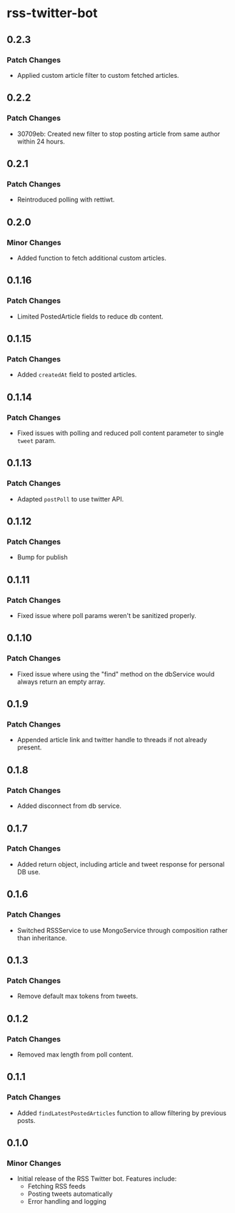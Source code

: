 # rss-twitter-bot

## 0.2.3

### Patch Changes

- Applied custom article filter to custom fetched articles.

## 0.2.2

### Patch Changes

- 30709eb: Created new filter to stop posting article from same author within 24 hours.

## 0.2.1

### Patch Changes

- Reintroduced polling with rettiwt.

## 0.2.0

### Minor Changes

- Added function to fetch additional custom articles.

## 0.1.16

### Patch Changes

- Limited PostedArticle fields to reduce db content.

## 0.1.15

### Patch Changes

- Added `createdAt` field to posted articles.

## 0.1.14

### Patch Changes

- Fixed issues with polling and reduced poll content parameter to single `tweet` param.

## 0.1.13

### Patch Changes

- Adapted `postPoll` to use twitter API.

## 0.1.12

### Patch Changes

- Bump for publish

## 0.1.11

### Patch Changes

- Fixed issue where poll params weren't be sanitized properly.

## 0.1.10

### Patch Changes

- Fixed issue where using the "find" method on the dbService would always return an empty array.

## 0.1.9

### Patch Changes

- Appended article link and twitter handle to threads if not already present.

## 0.1.8

### Patch Changes

- Added disconnect from db service.

## 0.1.7

### Patch Changes

- Added return object, including article and tweet response for personal DB use.

## 0.1.6

### Patch Changes

- Switched RSSService to use MongoService through composition rather than inheritance.

## 0.1.3

### Patch Changes

- Remove default max tokens from tweets.

## 0.1.2

### Patch Changes

- Removed max length from poll content.

## 0.1.1

### Patch Changes

- Added `findLatestPostedArticles` function to allow filtering by previous posts.

## 0.1.0

### Minor Changes

- Initial release of the RSS Twitter bot. Features include:
  - Fetching RSS feeds
  - Posting tweets automatically
  - Error handling and logging
